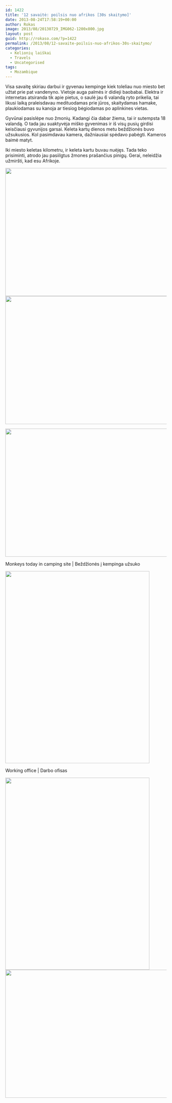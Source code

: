 ```yaml
---
id: 1422
title: '12 savaitė: poilsis nuo afrikos [30s skaitymo]'
date: 2013-08-24T17:58:19+00:00
author: Rokas
image: 2013/08/20130729_IMG062-1200x800.jpg
layout: post
guid: http://rokaso.com/?p=1422
permalink: /2013/08/12-savaite-poilsis-nuo-afrikos-30s-skaitymo/
categories:
  - Kelionių laiškai
  - Travels
  - Uncategorised
tags:
  - Mozambique
---
```

Visa savaitę skiriau darbui ir gyvenau kempinge kiek toleliau nuo miesto bet užtat prie pat vandenyno. Vietoje auga palmės ir didieji baobabai. Elektra ir internetas atsiranda tik apie pietus, o saulė jau 6 valandą ryto prikelia, tai likusi laiką praleisdavau medituodamas prie jūros, skaitydamas hamake, plaukiodamas su kanoja ar tiesiog bėgiodamas po aplinkines vietas.

Gyvūnai pasislėpe nuo žmonių. Kadangi čia dabar žiema, tai ir sutempsta 18 valandą. O tada jau suaktyvėja miško gyvenimas ir iš visų pusių girdisi keisčiausi gyvunijos garsai. Keleta kartų dienos metu beždžionės buvo užsukusios. Kol pasimdavau kamera, dažniausiai spėdavo pabėgti. Kameros baimė matyt.

Iki miesto keletas kilometru, ir keleta kartu buvau nuėjęs. Tada teko prisiminti, atrodo jau pasiilgtus žmones prašančius pinigų. Gerai, neleidžia užmiršti, kad esu Afrikoje.

[<img class="alignnone size-medium wp-image-1520" src="https://images.rokaso.com/2013/08/20130729_IMG062-600x400.jpg" alt="" width="600" height="400" srcset="2013/08/20130729_IMG062-600x400.jpg 600w, 2013/08/20130729_IMG062-800x534.jpg 800w, 2013/08/20130729_IMG062-370x247.jpg 370w, 2013/08/20130729_IMG062-1040x694.jpg 1040w, 2013/08/20130729_IMG062-768x512.jpg 768w, 2013/08/20130729_IMG062-1200x800.jpg 1200w" sizes="(max-width: 600px) 100vw, 600px" />](2013/08/20130729_IMG062.jpg) 
[<img class="alignnone size-medium wp-image-1521" src="https://images.rokaso.com/2013/08/20130801_IMG065-600x400.jpg" alt="" width="600" height="400" srcset="2013/08/20130801_IMG065-600x400.jpg 600w, 2013/08/20130801_IMG065-800x534.jpg 800w, 2013/08/20130801_IMG065-370x247.jpg 370w, 2013/08/20130801_IMG065-1040x694.jpg 1040w, 2013/08/20130801_IMG065-768x512.jpg 768w, 2013/08/20130801_IMG065-1200x800.jpg 1200w" sizes="(max-width: 600px) 100vw, 600px" />](2013/08/20130801_IMG065.jpg)

[<img class="size-medium wp-image-1522" src="https://images.rokaso.com/2013/08/20130801_IMG068-600x400.jpg" alt="" width="600" height="400" srcset="2013/08/20130801_IMG068-600x400.jpg 600w, 2013/08/20130801_IMG068-800x534.jpg 800w, 2013/08/20130801_IMG068-370x247.jpg 370w, 2013/08/20130801_IMG068-1040x694.jpg 1040w, 2013/08/20130801_IMG068-768x512.jpg 768w, 2013/08/20130801_IMG068-1200x800.jpg 1200w" sizes="(max-width: 600px) 100vw, 600px" />](2013/08/20130801_IMG068.jpg)

Monkeys today in camping site | Beždžionės į kempinga užsuko

[<img class="size-medium wp-image-1523" src="https://images.rokaso.com/2013/08/20130802_IMG002-450x600.jpg" alt="" width="450" height="600" srcset="2013/08/20130802_IMG002-450x600.jpg 450w, 2013/08/20130802_IMG002-525x700.jpg 525w, 2013/08/20130802_IMG002-750x1000.jpg 750w, 2013/08/20130802_IMG002-370x493.jpg 370w, 2013/08/20130802_IMG002-1040x1386.jpg 1040w, 2013/08/20130802_IMG002-768x1023.jpg 768w, 2013/08/20130802_IMG002-901x1200.jpg 901w, 2013/08/20130802_IMG002.jpg 1537w" sizes="(max-width: 450px) 100vw, 450px" />](2013/08/20130802_IMG002.jpg)

Working office | Darbo ofisas

[<img class="alignnone size-medium wp-image-1524" src="https://images.rokaso.com/2013/08/20130803_IMG003-450x600.jpg" alt="" width="450" height="600" srcset="2013/08/20130803_IMG003-450x600.jpg 450w, 2013/08/20130803_IMG003-525x700.jpg 525w, 2013/08/20130803_IMG003-750x1000.jpg 750w, 2013/08/20130803_IMG003-370x493.jpg 370w, 2013/08/20130803_IMG003-1040x1386.jpg 1040w, 2013/08/20130803_IMG003-768x1023.jpg 768w, 2013/08/20130803_IMG003-901x1200.jpg 901w, 2013/08/20130803_IMG003.jpg 1537w" sizes="(max-width: 450px) 100vw, 450px" />](2013/08/20130803_IMG003.jpg) 
[<img class="alignnone size-medium wp-image-1525" src="https://images.rokaso.com/2013/08/20130804_IMG002-600x400.jpg" alt="" width="600" height="400" srcset="2013/08/20130804_IMG002-600x400.jpg 600w, 2013/08/20130804_IMG002-800x534.jpg 800w, 2013/08/20130804_IMG002-370x247.jpg 370w, 2013/08/20130804_IMG002-1040x694.jpg 1040w, 2013/08/20130804_IMG002-768x512.jpg 768w, 2013/08/20130804_IMG002-1200x800.jpg 1200w" sizes="(max-width: 600px) 100vw, 600px" />](2013/08/20130804_IMG002.jpg)

